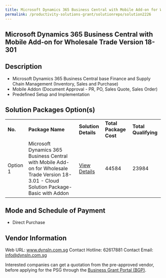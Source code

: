 ```yaml
---
title: Microsoft Dynamics 365 Business Central with Mobile Add-on for Wholesale Trade Version 18-3.01
permalink: /productivity-solutions-grant/solutionrepo/solution2226
---
```


## Microsoft Dynamics 365 Business Central with Mobile Add-on for Wholesale Trade Version 18-301

## Description

- Microsoft Dynamics 365 Business Central base Finance and Supply Chain Management (Inventory, Sales and Purchase)
- Mobile Addon (Document Approval - PR, PO, Sales Quote, Sales Order)
- Predefined Setup and Implementation

## Solution Packages Option(s)

<table>
<tr>
<td><b>No.</b></td>
<td><b>Package Name</b></td>
<td><b>Solution Details</b></td>
<td><b>Total Package Cost</b></td>
<td><b>Total Qualifying</b></td>
</tr>
<tr>
<td>Option 1</td>
<td>Microsoft Dynamics 365 Business Central with Mobile Add-on for Wholesale Trade Version 18-3.01 - Cloud Solution Package-Basic with Addon</td>
<td><a href='https://www.gobusiness.gov.sg/images/psg/DynamicSolutions20200274_Desensitised_Annex_3_Part_2.pdf'>View Details</a></td>
<td>44584</td>
<td>23984</td>
</tr>
</table>

## Mode and Schedule of Payment

 - Direct Purchase

## Vendor Information

 Web URL: www.dynsln.com.sg 
Contact Hotline: 62617881 
Contact Email: info@dynsln.com.sg 


Interested companies can get a quotation from the pre-approved vendor, before applying for the PSG through the <a href='https://www.businessgrants.gov.sg/'>Business Grant Portal (BGP)</a>.
<script src="/jquery/resize-tables.js"></script>
